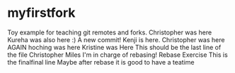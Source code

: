 # myfirstfork
Toy example for teaching git remotes and forks. 
Christopher was here
Kureha was also here :)
A new commit!
Kenji is here.
Christopher was here AGAIN
hoching was here
Kristine was Here
This should be the last line of the file
Christopher
Miles
I'm in charge of rebasing!
Rebase Exercise
This is the finalfinal line
Maybe after rebase it is good to have a teatime
